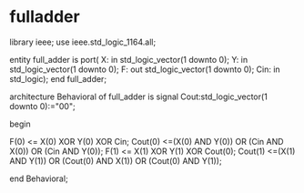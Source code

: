 # fulladder

library ieee; use ieee.std_logic_1164.all;

entity full_adder is port( X: in std_logic_vector(1 downto 0); Y: in std_logic_vector(1 downto 0); F: out std_logic_vector(1 downto 0); Cin: in std_logic); end full_adder;

architecture Behavioral of full_adder is signal Cout:std_logic_vector(1 downto 0):="00";

begin

F(0) <= X(0) XOR Y(0) XOR Cin; Cout(0) <=(X(0) AND Y(0)) OR (Cin AND X(0)) OR (Cin AND Y(0)); F(1) <= X(1) XOR Y(1) XOR Cout(0); Cout(1) <=(X(1) AND Y(1)) OR (Cout(0) AND X(1)) OR (Cout(0) AND Y(1));

end Behavioral;

